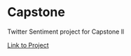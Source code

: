 # Capstone
Twitter Sentiment project for Capstone ll

[Link to Project](http://twitter-env.eba-2w7upy5p.us-east-1.elasticbeanstalk.com)
